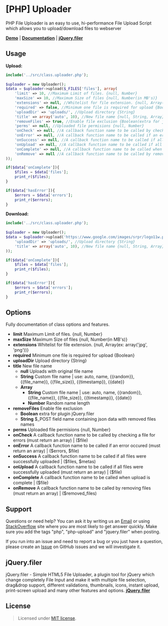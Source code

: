 [PHP] Uploader
============
PHP File Uploader is an easy to use, hi-performance File Upload Script which allows you to upload/download files to webserver

<b><a href="http://creativedream.net/jquery.filer/#demos" target="blank">Demo</a></b> | <b><a href="https://github.com/CreativeDream/php-uploader#options">Documentation</a></b> | <b><a href="https://github.com/CreativeDream/jquery.filer" target="_blank">jQuery.filer</a></b>

Usage
-------
__Upload:__
~~~~ php
include('../src/class.uploader.php');
    
$uploader = new Uploader();
$data = $uploader->upload($_FILES['files'], array(
    'limit' => 10, //Maximum Limit of files. {null, Number}
    'maxSize' => 10, //Maximum Size of files {null, Number(in MB's)}
    'extensions' => null, //Whitelist for file extension. {null, Array(ex: array('jpg', 'png'))}
    'required' => false, //Minimum one file is required for upload {Boolean}
    'uploadDir' => 'uploads/', //Upload directory {String}
    'title' => array('auto', 10), //New file name {null, String, Array} *please read documentation in README.md
    'removeFiles' => true, //Enable file exclusion {Boolean(extra for jQuery.filer), String($_POST field name containing json data with file names)}
    'perms' => null, //Uploaded file permisions {null, Number}
    'onCheck' => null, //A callback function name to be called by checking a file for errors (must return an array) | ($file) | Callback
    'onError' => null, //A callback function name to be called if an error occured (must return an array) | ($errors, $file) | Callback
    'onSuccess' => null, //A callback function name to be called if all files were successfully uploaded | ($files, $metas) | Callback
    'onUpload' => null, //A callback function name to be called if all files were successfully uploaded (must return an array) | ($file) | Callback
    'onComplete' => null, //A callback function name to be called when upload is complete | ($file) | Callback
    'onRemove' => null //A callback function name to be called by removing files (must return an array) | ($removed_files) | Callback
));

if($data['onComplete']){
    $files = $data['files'];
    print_r($files);
}

if($data['hasError']){
    $errors = $data['errors'];
    print_r($errors);
}
~~~~

__Download:__
~~~~ php
include('../src/class.uploader.php');
    
$uploader = new Uploader();
$data = $uploader->upload('https://www.google.com/images/srpr/logo11w.png', array(
    'uploadDir' => 'uploads/', //Upload directory {String}
    'title' => array('auto', 10), //New file name {null, String, Array} *please read documentation in README.md
));

if($data['onComplete']){
    $files = $data['files'];
    print_r($files);
}

if($data['hasError']){
    $errors = $data['errors'];
    print_r($errors);
}
~~~~

Options
-------
Fully documentation of class options and features.

* __limit__ Maximum Limit of files. {null, Number}
* __maxSize__ Maximum Size of files {null, Number(in MB's)}
* __extensions__ Whitelist for file extension. {null, Array(ex: array('jpg', 'png'))}
* __required__ Minimum one file is required for upload {Boolean}
* __uploadDir__ Upload directory {String}
* __title__ New file name
    * __null__ Uploads with original file name
    * __String__ Custom file name | use: auto, name, {{random}}, {{file_name}}, {{file_size}}, {{timestamp}}, {{date}}
    * __Array__
        * __String__ Custom file name | use: auto, name, {{random}}, {{file_name}}, {{file_size}}, {{timestamp}}, {{date}}
        * __Number__ Random name length
* __removeFiles__ Enable file exclusion
    * __Boolean__ extra for plugin jQuery.filer
    * __String__ $_POST field name containing json data with removed files names
* __perms__ Uploaded file permisions {null, Number}
* __onCheck__ A callback function name to be called by checking a file for errors (must return an array) | ($file)
* __onError__ A callback function name to be called if an error occured (must return an array) | ($errors, $file)
* __onSuccess__ A callback function name to be called if all files were successfully uploaded | ($files, $metas)
* __onUpload__ A callback function name to be called if all files were successfully uploaded (must return an array) | ($file)
* __onComplete__ A callback function name to be called when upload is complete | ($file)
* __onRemove__ A callback function name to be called by removing files (must return an array) | ($removed_files)

Support
-------
Questions or need help? You can ask it by writing us an <a href="mailto:contact@creativedream.net">Email</a>  or using <a href="http://stackoverflow.com/questions/ask?tags=php,php-uploader,jquery.filer" target="_blank">StackOverflow</a> site where you are most likely to get answer quickly. Make sure you add the tags "php", "php-upload" and "jquery.filer" when posting.

If you run into an issue and need to report a bug or you just have a question, please create an <a href="https://github.com/CreativeDream/php-uploader/issues" target="_blank">Issue</a> on GitHub issues and we will investigate it.

jQuery.filer
-------
jQuery.filer - Simple HTML5 File Uploader, a plugin tool for jQuery which change completely File Input and make it with multiple file selection, drag&drop support, different validations, thumbnails, icons, instant upload, print-screen upload and many other features and options.
<b><a href="https://github.com/CreativeDream/jquery.filer" target="blank">jQuery.filer</a></b>

License
-------
> Licensed under <a href="http://opensource.org/licenses/MIT">MIT license</a>.